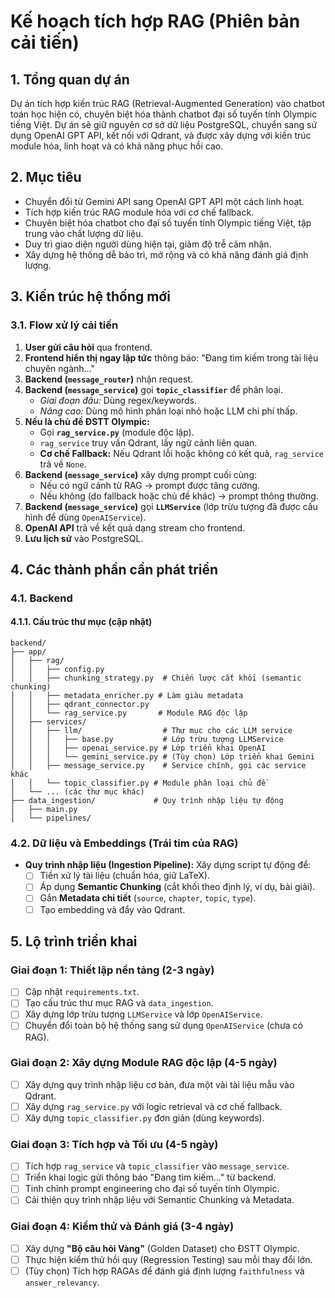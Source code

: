 # Kế hoạch tích hợp RAG (Phiên bản cải tiến)

## 1. Tổng quan dự án

Dự án tích hợp kiến trúc RAG (Retrieval-Augmented Generation) vào chatbot toán học hiện có, chuyên biệt hóa thành chatbot đại số tuyến tính Olympic tiếng Việt. Dự án sẽ giữ nguyên cơ sở dữ liệu PostgreSQL, chuyển sang sử dụng OpenAI GPT API, kết nối với Qdrant, và được xây dựng với kiến trúc module hóa, linh hoạt và có khả năng phục hồi cao.

## 2. Mục tiêu

- Chuyển đổi từ Gemini API sang OpenAI GPT API một cách linh hoạt.
- Tích hợp kiến trúc RAG module hóa với cơ chế fallback.
- Chuyên biệt hóa chatbot cho đại số tuyến tính Olympic tiếng Việt, tập trung vào chất lượng dữ liệu.
- Duy trì giao diện người dùng hiện tại, giảm độ trễ cảm nhận.
- Xây dựng hệ thống dễ bảo trì, mở rộng và có khả năng đánh giá định lượng.

## 3. Kiến trúc hệ thống mới

### 3.1. Flow xử lý cải tiến
1.  **User gửi câu hỏi** qua frontend.
2.  **Frontend hiển thị ngay lập tức** thông báo: "Đang tìm kiếm trong tài liệu chuyên ngành..."
3.  **Backend (`message_router`)** nhận request.
4.  **Backend (`message_service`)** gọi **`topic_classifier`** để phân loại.
    *   *Giai đoạn đầu:* Dùng regex/keywords.
    *   *Nâng cao:* Dùng mô hình phân loại nhỏ hoặc LLM chi phí thấp.
5.  **Nếu là chủ đề ĐSTT Olympic:**
    *   Gọi **`rag_service.py`** (module độc lập).
    *   `rag_service` truy vấn Qdrant, lấy ngữ cảnh liên quan.
    *   **Cơ chế Fallback:** Nếu Qdrant lỗi hoặc không có kết quả, `rag_service` trả về `None`.
6.  **Backend (`message_service`)** xây dựng prompt cuối cùng:
    *   Nếu có ngữ cảnh từ RAG -> prompt được tăng cường.
    *   Nếu không (do fallback hoặc chủ đề khác) -> prompt thông thường.
7.  **Backend (`message_service`)** gọi **`LLMService`** (lớp trừu tượng đã được cấu hình để dùng `OpenAIService`).
8.  **OpenAI API** trả về kết quả dạng stream cho frontend.
9.  **Lưu lịch sử** vào PostgreSQL.

## 4. Các thành phần cần phát triển

### 4.1. Backend

#### 4.1.1. Cấu trúc thư mục (cập nhật)
```
backend/
├── app/
│   ├── rag/
│   │   ├── config.py
│   │   ├── chunking_strategy.py  # Chiến lược cắt khối (semantic chunking)
│   │   ├── metadata_enricher.py # Làm giàu metadata
│   │   ├── qdrant_connector.py
│   │   └── rag_service.py       # Module RAG độc lập
│   ├── services/
│   │   ├── llm/                  # Thư mục cho các LLM service
│   │   │   ├── base.py           # Lớp trừu tượng LLMService
│   │   │   ├── openai_service.py # Lớp triển khai OpenAI
│   │   │   └── gemini_service.py # (Tùy chọn) Lớp triển khai Gemini
│   │   ├── message_service.py    # Service chính, gọi các service khác
│   │   └── topic_classifier.py # Module phân loại chủ đề
│   └── ... (các thư mục khác)
├── data_ingestion/             # Quy trình nhập liệu tự động
│   ├── main.py
│   └── pipelines/
```

### 4.2. Dữ liệu và Embeddings (Trái tim của RAG)
- **Quy trình nhập liệu (Ingestion Pipeline):** Xây dựng script tự động để:
    - [ ] Tiền xử lý tài liệu (chuẩn hóa, giữ LaTeX).
    - [ ] Áp dụng **Semantic Chunking** (cắt khối theo định lý, ví dụ, bài giải).
    - [ ] Gắn **Metadata chi tiết** (`source`, `chapter`, `topic`, `type`).
    - [ ] Tạo embedding và đẩy vào Qdrant.

## 5. Lộ trình triển khai

### Giai đoạn 1: Thiết lập nền tảng (2-3 ngày)
- [ ] Cập nhật `requirements.txt`.
- [ ] Tạo cấu trúc thư mục RAG và `data_ingestion`.
- [ ] Xây dựng lớp trừu tượng `LLMService` và lớp `OpenAIService`.
- [ ] Chuyển đổi toàn bộ hệ thống sang sử dụng `OpenAIService` (chưa có RAG).

### Giai đoạn 2: Xây dựng Module RAG độc lập (4-5 ngày)
- [ ] Xây dựng quy trình nhập liệu cơ bản, đưa một vài tài liệu mẫu vào Qdrant.
- [ ] Xây dựng `rag_service.py` với logic retrieval và cơ chế fallback.
- [ ] Xây dựng `topic_classifier.py` đơn giản (dùng keywords).

### Giai đoạn 3: Tích hợp và Tối ưu (4-5 ngày)
- [ ] Tích hợp `rag_service` và `topic_classifier` vào `message_service`.
- [ ] Triển khai logic gửi thông báo "Đang tìm kiếm..." từ backend.
- [ ] Tinh chỉnh prompt engineering cho đại số tuyến tính Olympic.
- [ ] Cải thiện quy trình nhập liệu với Semantic Chunking và Metadata.

### Giai đoạn 4: Kiểm thử và Đánh giá (3-4 ngày)
- [ ] Xây dựng **"Bộ câu hỏi Vàng"** (Golden Dataset) cho ĐSTT Olympic.
- [ ] Thực hiện kiểm thử hồi quy (Regression Testing) sau mỗi thay đổi lớn.
- [ ] (Tùy chọn) Tích hợp RAGAs để đánh giá định lượng `faithfulness` và `answer_relevancy`.